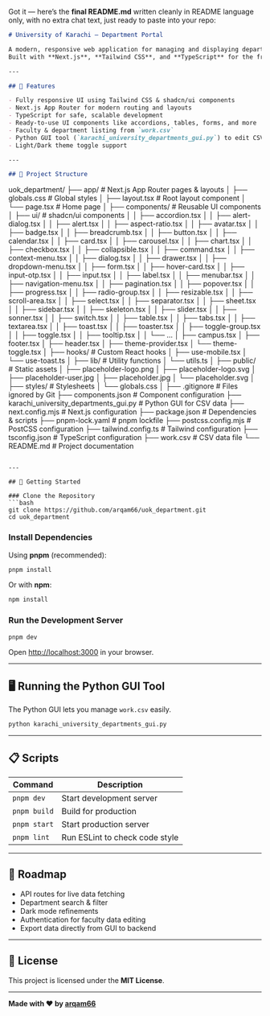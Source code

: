 Got it — here’s the **final README.md** written cleanly in README language only, with no extra chat text, just ready to paste into your repo:

```markdown
# University of Karachi – Department Portal

A modern, responsive web application for managing and displaying departmental information of the University of Karachi.  
Built with **Next.js**, **Tailwind CSS**, and **TypeScript** for the frontend, plus a **Python GUI tool** for editing data in CSV format.

---

## 📌 Features

- Fully responsive UI using Tailwind CSS & shadcn/ui components  
- Next.js App Router for modern routing and layouts  
- TypeScript for safe, scalable development  
- Ready-to-use UI components like accordions, tables, forms, and more  
- Faculty & department listing from `work.csv`  
- Python GUI tool (`karachi_university_departments_gui.py`) to edit CSV data  
- Light/Dark theme toggle support  

---

## 📂 Project Structure

```

uok\_department/
├── app/                              # Next.js App Router pages & layouts
│   ├── globals.css                   # Global styles
│   ├── layout.tsx                    # Root layout component
│   └── page.tsx                      # Home page
│
├── components/                       # Reusable UI components
│   ├── ui/                           # shadcn/ui components
│   │   ├── accordion.tsx
│   │   ├── alert-dialog.tsx
│   │   ├── alert.tsx
│   │   ├── aspect-ratio.tsx
│   │   ├── avatar.tsx
│   │   ├── badge.tsx
│   │   ├── breadcrumb.tsx
│   │   ├── button.tsx
│   │   ├── calendar.tsx
│   │   ├── card.tsx
│   │   ├── carousel.tsx
│   │   ├── chart.tsx
│   │   ├── checkbox.tsx
│   │   ├── collapsible.tsx
│   │   ├── command.tsx
│   │   ├── context-menu.tsx
│   │   ├── dialog.tsx
│   │   ├── drawer.tsx
│   │   ├── dropdown-menu.tsx
│   │   ├── form.tsx
│   │   ├── hover-card.tsx
│   │   ├── input-otp.tsx
│   │   ├── input.tsx
│   │   ├── label.tsx
│   │   ├── menubar.tsx
│   │   ├── navigation-menu.tsx
│   │   ├── pagination.tsx
│   │   ├── popover.tsx
│   │   ├── progress.tsx
│   │   ├── radio-group.tsx
│   │   ├── resizable.tsx
│   │   ├── scroll-area.tsx
│   │   ├── select.tsx
│   │   ├── separator.tsx
│   │   ├── sheet.tsx
│   │   ├── sidebar.tsx
│   │   ├── skeleton.tsx
│   │   ├── slider.tsx
│   │   ├── sonner.tsx
│   │   ├── switch.tsx
│   │   ├── table.tsx
│   │   ├── tabs.tsx
│   │   ├── textarea.tsx
│   │   ├── toast.tsx
│   │   ├── toaster.tsx
│   │   ├── toggle-group.tsx
│   │   ├── toggle.tsx
│   │   ├── tooltip.tsx
│   │   └── ...
│   ├── campus.tsx
│   ├── footer.tsx
│   ├── header.tsx
│   ├── theme-provider.tsx
│   └── theme-toggle.tsx
│
├── hooks/                            # Custom React hooks
│   ├── use-mobile.tsx
│   └── use-toast.ts
│
├── lib/                              # Utility functions
│   └── utils.ts
│
├── public/                           # Static assets
│   ├── placeholder-logo.png
│   ├── placeholder-logo.svg
│   ├── placeholder-user.jpg
│   ├── placeholder.jpg
│   └── placeholder.svg
│
├── styles/                           # Stylesheets
│   └── globals.css
│
├── .gitignore                        # Files ignored by Git
├── components.json                   # Component configuration
├── karachi\_university\_departments\_gui.py  # Python GUI for CSV data
├── next.config.mjs                   # Next.js configuration
├── package.json                      # Dependencies & scripts
├── pnpm-lock.yaml                    # pnpm lockfile
├── postcss.config.mjs                # PostCSS configuration
├── tailwind.config.ts                # Tailwind configuration
├── tsconfig.json                     # TypeScript configuration
├── work.csv                          # CSV data file
└── README.md                         # Project documentation

````

---

## 🚀 Getting Started

### Clone the Repository
```bash
git clone https://github.com/arqam66/uok_department.git
cd uok_department
````

### Install Dependencies

Using **pnpm** (recommended):

```bash
pnpm install
```

Or with **npm**:

```bash
npm install
```

### Run the Development Server

```bash
pnpm dev
```

Open [http://localhost:3000](http://localhost:3000) in your browser.

---

## 🖥 Running the Python GUI Tool

The Python GUI lets you manage `work.csv` easily.

```bash
python karachi_university_departments_gui.py
```

---

## 📋 Scripts

| Command      | Description                    |
| ------------ | ------------------------------ |
| `pnpm dev`   | Start development server       |
| `pnpm build` | Build for production           |
| `pnpm start` | Start production server        |
| `pnpm lint`  | Run ESLint to check code style |

---

## 📌 Roadmap

* API routes for live data fetching
* Department search & filter
* Dark mode refinements
* Authentication for faculty data editing
* Export data directly from GUI to backend

---

## 📜 License

This project is licensed under the **MIT License**.

---

**Made with ❤️ by [arqam66](https://github.com/arqam66)**

```
```
